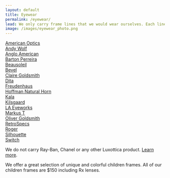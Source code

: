 ```yaml
---
layout: default
title: Eyewear
permalink: /eyewear/
lead: We only carry frame lines that we would wear ourselves. Each line has been carefully selected to meet our quality and fashion standards.
image: /images/eyewear_photo.png
---
```



[American Optics](http://www.aoeyewear.com/)  
[Andy Wolf](http://andy-wolf.at/)  
[Anglo American](http://www.angloamericanopticalltd.com/)  
[Barton Perreira](http://www.bartonperreira.com/)  
[Beausoleil](http://www.beausoleil.fr/collection.php?lang=en)  
[Bevel](http://www.bevelspecs.com/)  
[Claire Goldsmith](http://clairegoldsmith.com/)  
[Dita](http://dita.com/)  
[Freudenhaus](http://www.freudenhaus.com/index.php?id=2)  
[Hoffman Natural Horn](http://natural-eyewear.com/)  
[Kala](http://www.kalaeyewear.com/)  
[Kilsgaard](http://kilsgaard-eyewear.com)  
[LA Eyeworks](http://laeyeworks.com/)  
[Markus T](http://markus-t.com/)  
[Oliver Goldsmith](http://www.olivergoldsmith.com/)  
[RetroSpecs](http://www.retrospecs.com)  
[Roger](http://www.rogereyedesign.com/Home.html)  
[Silhouette](http://www.silhouette.com/#/campaign)  
[Switch](http://www.switchvision.com/)  

We do not carry Ray-Ban, Chanel or any other Luxottica product. [Learn more](http://www.youtube.com/watch?v=voUiWOGv8ec).

We offer a great selection of unique and colorful children frames. All of our children frames are $150 including Rx lenses.
